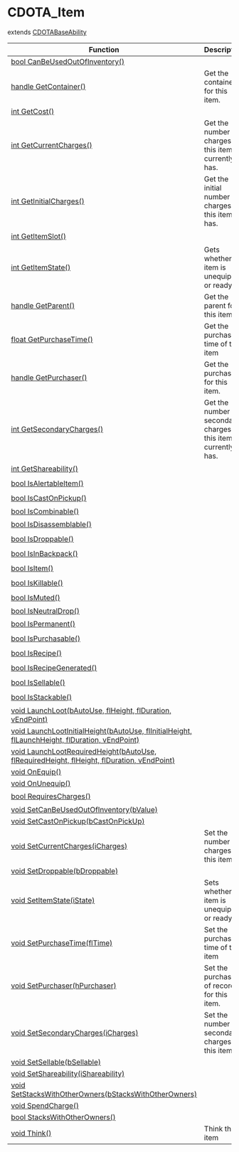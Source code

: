 # CDOTA_Item
extends [CDOTABaseAbility](../CDOTABaseAbility)

Function|Description|Client
--|--|:--:
[bool CanBeUsedOutOfInventory()](CanBeUsedOutOfInventory)||❌
[handle GetContainer()](GetContainer)|Get the container for this item.|❌
[int GetCost()](GetCost)||❌
[int GetCurrentCharges()](GetCurrentCharges)|Get the number of charges this item currently has.|✔️
[int GetInitialCharges()](GetInitialCharges)|Get the initial number of charges this item has.|✔️
[int GetItemSlot()](GetItemSlot)||✔️
[int GetItemState()](GetItemState)|Gets whether item is unequipped or ready.|❌
[handle GetParent()](GetParent)|Get the parent for this item.|❌
[float GetPurchaseTime()](GetPurchaseTime)|Get the purchase time of this item|❌
[handle GetPurchaser()](GetPurchaser)|Get the purchaser for this item.|❌
[int GetSecondaryCharges()](GetSecondaryCharges)|Get the number of secondary charges this item currently has.|✔️
[int GetShareability()](GetShareability)||✔️
[bool IsAlertableItem()](IsAlertableItem)||✔️
[bool IsCastOnPickup()](IsCastOnPickup)||✔️
[bool IsCombinable()](IsCombinable)||❌
[bool IsDisassemblable()](IsDisassemblable)||✔️
[bool IsDroppable()](IsDroppable)||✔️
[bool IsInBackpack()](IsInBackpack)||✔️
[bool IsItem()](IsItem)||✔️
[bool IsKillable()](IsKillable)||✔️
[bool IsMuted()](IsMuted)||✔️
[bool IsNeutralDrop()](IsNeutralDrop)||❌
[bool IsPermanent()](IsPermanent)||✔️
[bool IsPurchasable()](IsPurchasable)||✔️
[bool IsRecipe()](IsRecipe)||✔️
[bool IsRecipeGenerated()](IsRecipeGenerated)||✔️
[bool IsSellable()](IsSellable)||✔️
[bool IsStackable()](IsStackable)||✔️
[void LaunchLoot(bAutoUse, flHeight, flDuration, vEndPoint)](LaunchLoot)||❌
[void LaunchLootInitialHeight(bAutoUse, flInitialHeight, flLaunchHeight, flDuration, vEndPoint)](LaunchLootInitialHeight)||❌
[void LaunchLootRequiredHeight(bAutoUse, flRequiredHeight, flHeight, flDuration, vEndPoint)](LaunchLootRequiredHeight)||❌
[void OnEquip()](OnEquip)||❌
[void OnUnequip()](OnUnequip)||❌
[bool RequiresCharges()](RequiresCharges)||✔️
[void SetCanBeUsedOutOfInventory(bValue)](SetCanBeUsedOutOfInventory)||❌
[void SetCastOnPickup(bCastOnPickUp)](SetCastOnPickup)||❌
[void SetCurrentCharges(iCharges)](SetCurrentCharges)|Set the number of charges on this item|❌
[void SetDroppable(bDroppable)](SetDroppable)||❌
[void SetItemState(iState)](SetItemState)|Sets whether item is unequipped or ready.|❌
[void SetPurchaseTime(flTime)](SetPurchaseTime)|Set the purchase time of this item|❌
[void SetPurchaser(hPurchaser)](SetPurchaser)|Set the purchaser of record for this item.|❌
[void SetSecondaryCharges(iCharges)](SetSecondaryCharges)|Set the number of secondary charges on this item|❌
[void SetSellable(bSellable)](SetSellable)||❌
[void SetShareability(iShareability)](SetShareability)||❌
[void SetStacksWithOtherOwners(bStacksWithOtherOwners)](SetStacksWithOtherOwners)||❌
[void SpendCharge()](SpendCharge)||❌
[bool StacksWithOtherOwners()](StacksWithOtherOwners)||❌
[void Think()](Think)|Think this item|❌
